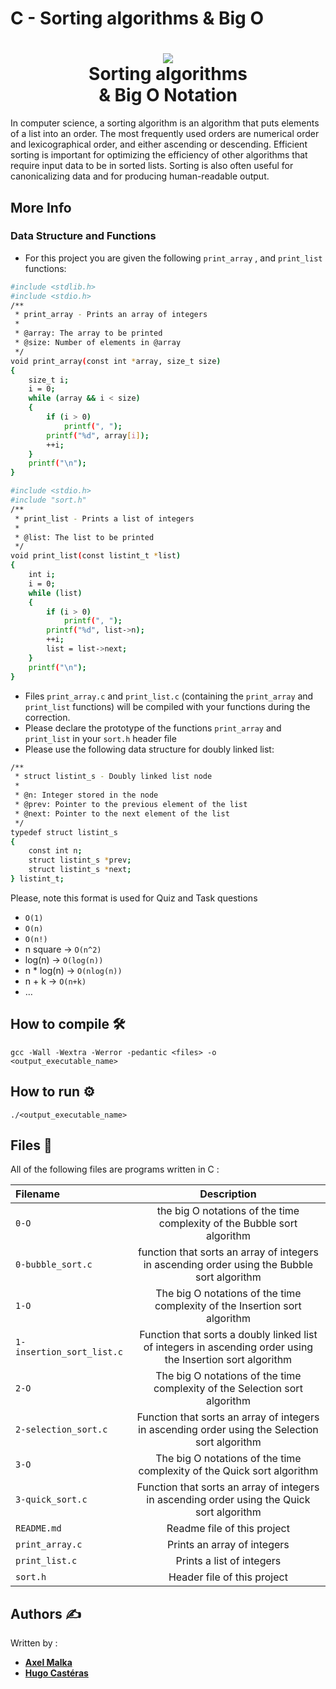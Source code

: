 # C - Sorting algorithms & Big O

<h1 align="center"><img src="https://i.imgur.com/W3wtc8D.jpg"><br>Sorting algorithms<br>& Big O Notation</h1>

In computer science, a sorting algorithm is an algorithm that puts elements of a list into an order. The most frequently used orders are numerical order and lexicographical order, and either ascending or descending. Efficient sorting is important for optimizing the efficiency of other algorithms that require input data to be in sorted lists. Sorting is also often useful for canonicalizing data and for producing human-readable output.

## More Info

### Data Structure and Functions

* For this project you are given the following  ` print_array ` , and  ` print_list `  functions:

```bash
#include <stdlib.h>
#include <stdio.h>
/**
 * print_array - Prints an array of integers
 *
 * @array: The array to be printed
 * @size: Number of elements in @array
 */
void print_array(const int *array, size_t size)
{
    size_t i;
    i = 0;
    while (array && i < size)
    {
        if (i > 0)
            printf(", ");
        printf("%d", array[i]);
        ++i;
    }
    printf("\n");
}
```

```bash
#include <stdio.h>
#include "sort.h"
/**
 * print_list - Prints a list of integers
 *
 * @list: The list to be printed
 */
void print_list(const listint_t *list)
{
    int i;
    i = 0;
    while (list)
    {
        if (i > 0)
            printf(", ");
        printf("%d", list->n);
        ++i;
        list = list->next;
    }
    printf("\n");
}
```

* Files  ` print_array.c `  and  ` print_list.c `  (containing the  ` print_array `  and  ` print_list `  functions) will be compiled with your functions during the correction.
* Please declare the prototype of the functions  ` print_array `  and  ` print_list `  in your  ` sort.h `  header file
* Please use the following data structure for doubly linked list:

```bash
/**
 * struct listint_s - Doubly linked list node
 *
 * @n: Integer stored in the node
 * @prev: Pointer to the previous element of the list
 * @next: Pointer to the next element of the list
 */
typedef struct listint_s
{
    const int n;
    struct listint_s *prev;
    struct listint_s *next;
} listint_t;
```

Please, note this format is used for Quiz and Task questions

*  ` O(1) ` 
*  ` O(n) ` 
*  ` O(n!) ` 
* n square ->  ` O(n^2) ` 
* log(n) ->  ` O(log(n)) ` 
* n * log(n) ->  ` O(nlog(n)) ` 
* n + k ->  ` O(n+k) ` 
* …

## How to compile :hammer_and_wrench:
`gcc -Wall -Wextra -Werror -pedantic <files> -o <output_executable_name>`

## How to run :gear:
`./<output_executable_name>`

## Files :scroll:
All of the following files are programs written in C :

|**Filename**|**Description**|
|:-------|:---------:|
|`0-O`|the big O notations of the time complexity of the Bubble sort algorithm|
|`0-bubble_sort.c`|function that sorts an array of integers in ascending order using the Bubble sort algorithm|
|`1-O`|The big O notations of the time complexity of the Insertion sort algorithm|
|`1-insertion_sort_list.c`|Function that sorts a doubly linked list of integers in ascending order using the Insertion sort algorithm|
|`2-O`|The big O notations of the time complexity of the Selection sort algorithm|
|`2-selection_sort.c`|Function that sorts an array of integers in ascending order using the Selection sort algorithm|
|`3-O`|The big O notations of the time complexity of the Quick sort algorithm|
|`3-quick_sort.c`|Function that sorts an array of integers in ascending order using the Quick sort algorithm|
|`README.md`|Readme file of this project|
|`print_array.c`|Prints an array of integers|
|`print_list.c`|Prints a list of integers|
|`sort.h`|Header file of this project|

## Authors :writing_hand:
Written by :
- **[Axel Malka](https://github.com/Maxel6)**<br>
- **[Hugo Castéras](https://github.com/hug0-cstrs)**
